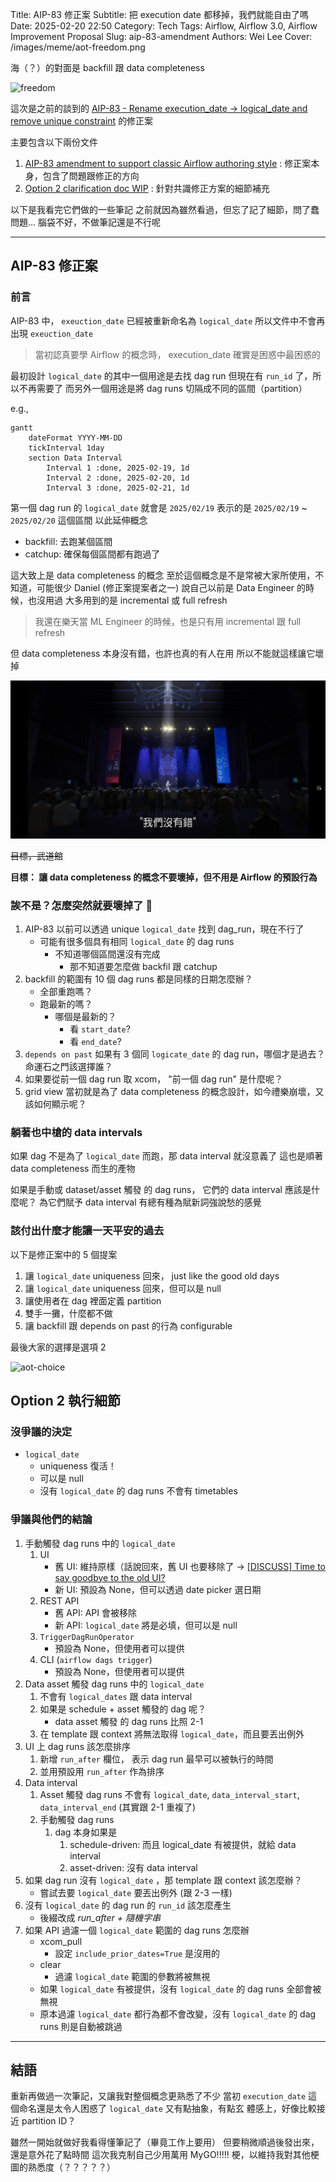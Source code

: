 Title: AIP-83 修正案
Subtitle: 把 execution date 都移掉，我們就能自由了嗎
Date: 2025-02-20 22:50
Category: Tech
Tags: Airflow, Airflow 3.0, Airflow Improvement Proposal
Slug: aip-83-amendment
Authors: Wei Lee
Cover: /images/meme/aot-freedom.png

海（？）的對面是 backfill 跟 data completeness

<!--more-->

![freedom](/images/meme/aot-freedom.png)

這次是之前的談到的 [AIP-83 - Rename execution_date -> logical_date and remove unique constraint] 的修正案

主要包含以下兩份文件

1. [AIP-83 amendment to support classic Airflow authoring style] : 修正案本身，包含了問題跟修正的方向
2. [Option 2 clarification doc WIP] : 針對共識修正方案的細節補充

以下是我看完它們做的一些筆記
之前就因為雖然看過，但忘了記了細節，問了蠢問題...
腦袋不好，不做筆記還是不行呢

---

## AIP-83 修正案

### 前言
AIP-83 中， `exeuction_date` 已經被重新命名為 `logical_date`
所以文件中不會再出現 `exeuction_date`

> 當初認真要學 Airflow 的概念時， execution_date 確實是困惑中最困惑的

最初設計 `logical_date` 的其中一個用途是去找 dag run
但現在有 `run_id` 了，所以不再需要了
而另外一個用途是將 dag runs 切隔成不同的區間（partition）

e.g.,

```mermaid
gantt
    dateFormat YYYY-MM-DD
    tickInterval 1day
    section Data Interval
        Interval 1 :done, 2025-02-19, 1d
        Interval 2 :done, 2025-02-20, 1d
        Interval 3 :done, 2025-02-21, 1d
```

第一個 dag run 的 `logical_date` 就會是 `2025/02/19`
表示的是 `2025/02/19` ~ `2025/02/20` 這個區間
以此延伸概念

* backfill: 去跑某個區間
* catchup: 確保每個區間都有跑過了

這大致上是 data completeness 的概念
至於這個概念是不是常被大家所使用，不知道，可能很少
Daniel (修正案提案者之一) 說自己以前是 Data Engineer 的時候，也沒用過
大多用到的是 incremental 或 full refresh

> 我還在樂天當 ML Engineer 的時候，也是只有用 incremental 跟 full refresh

但 data completeness 本身沒有錯，也許也真的有人在用
所以不能就這樣讓它壞掉

![gbc-not-wrong](/images/meme/gbc-not-wrong.png)

~~目標，武道館~~

**目標： 讓 data completeness 的概念不要壞掉，但不用是 Airflow 的預設行為**

### 誒不是？怎麼突然就要壞掉了 🤯
1. AIP-83 以前可以透過 unique `logical_date` 找到 dag_run，現在不行了
    * 可能有很多個具有相同 `logical_date` 的 dag runs
        * 不知道哪個區間還沒有完成
            * 那不知道要怎麼做 backfil 跟 catchup
2. backfill 的範圍有 10 個 dag runs 都是同樣的日期怎麼辦？
    * 全部重跑嗎？
    * 跑最新的嗎？
        * 哪個是最新的？
            * 看 `start_date`?
            * 看 `end_date`?
3. `depends on past` 如果有 3 個同 `logicate_date` 的 dag run，哪個才是過去？命運石之門該選擇誰？
4. 如果要從前一個 dag run 取 xcom， "前一個 dag run" 是什麼呢？
5. grid view 當初就是為了 data completeness 的概念設計，如今禮樂崩壞，又該如何顯示呢？

### 躺著也中槍的 data intervals
如果 dag 不是為了 `logical_date` 而跑，那 data interval 就沒意義了
這也是順著 data completeness 而生的產物

如果是手動或 dataset/asset 觸發 的 dag runs， 它們的 data interval 應該是什麼呢？
為它們賦予 data interval 有總有種為賦新詞強說愁的感覺

### 該付出什麼才能讓一天平安的過去
以下是修正案中的 5 個提案

1. 讓 `logical_date` uniqueness 回來， just like the good old days
2. 讓 `logical_date` uniqueness 回來，但可以是 null
3. 讓使用者在 dag 裡面定義 partition
4. 雙手一攤，什麼都不做
5. 讓 backfill 跟 depends on past 的行為 configurable

最後大家的選擇是選項 2

![aot-choice](/images/meme/aot-choice.png)

## Option 2 執行細節

### 沒爭議的決定
* `logical_date`
    * uniqueness 復活！
    * 可以是 null
    * 沒有 `logical_date` 的 dag runs 不會有 timetables

### 爭議與他們的結論

1. 手動觸發 dag runs 中的 `logical_date`
    1. UI
        * 舊 UI: 維持原樣（話說回來，舊 UI 也要移除了 → [[DISCUSS] Time to say goodbye to the old UI?][airflow dev list bye old UI]
        * 新 UI: 預設為 None，但可以透過 date picker 選日期
    2. REST API
        * 舊 API: API 會被移除
        * 新 API: `logical_date` 將是必填，但可以是 null
    3. `TriggerDagRunOperator`
        * 預設為 None，但使用者可以提供
    4. CLI (`airflow dags trigger`)
        * 預設為 None，但使用者可以提供
2. Data asset 觸發 dag runs 中的 `logical_date`
    1. 不會有 `logical_dates` 跟 data interval
    2. 如果是 schedule + asset 觸發的 dag 呢？
        * data asset 觸發 的 dag runs 比照 2-1
    3. 在 template 跟 context 將無法取得 `logical_date`，而且要丟出例外
3. UI 上 dag runs 該怎麼排序
    1. 新增 `run_after` 欄位， 表示 dag run 最早可以被執行的時間
    2. 並用預設用 `run_after` 作為排序
4. Data interval
    1. Asset 觸發 dag runs 不會有 `logical_date`, `data_interval_start`,  `data_interval_end` (其實跟 2-1 重複了)
    2. 手動觸發 dag runs
        1. dag 本身如果是
            1. schedule-driven: 而且 logical_date 有被提供，就給 data interval
            2. asset-driven: 沒有 data interval
5. 如果 dag run 沒有 `logical_date` ，那 template 跟 context 該怎麼辦？
    * 嘗試去要 `logical_date` 要丟出例外 (跟 2-3 一樣)
6. 沒有 `logical_date` 的 dag run 的 `run_id` 該怎麼產生
    * 後綴改成 *run_after + 隨機字串*
7. 如果 API 過濾一個 `logical_date` 範圍的 dag runs 怎麼辦
    * xcom_pull
        * 設定 `include_prior_dates=True` 是沒用的
    * clear
        * 過濾 `logical_date` 範圍的參數將被無視
    * 如果 `logical_date` 有被提供，沒有 `logical_date` 的 dag runs 全部會被無視
    * 原本過濾 `logical_date` 都行為都不會改變，沒有 `logical_date` 的 dag runs 則是自動被跳過


---

## 結語
重新再做過一次筆記，又讓我對整個概念更熟悉了不少
當初 `execution_date` 這個命名還是太令人困惑了
`logical_date` 又有點抽象，有點玄
體感上，好像比較接近 partition ID？

雖然一開始就做好我看得懂筆記了（畢竟工作上要用）
但要稍微順過後發出來，還是意外花了點時間
這次我克制自己少用萬用 MyGO!!!!! 梗，以維持我對其他梗圖的熟悉度（？？？？？）

[AIP-83 - Rename execution_date -> logical_date and remove unique constraint]: {filename}/posts/tech/2024/24-aip-83.md
[AIP-83 amendment to support classic Airflow authoring style]: https://cwiki.apache.org/confluence/display/AIRFLOW/AIP-83+amendment+to+support+classic+Airflow+authoring+style
[Option 2 clarification doc WIP]: https://cwiki.apache.org/confluence/display/AIRFLOW/Option+2+clarification+doc+WIP
[airflow dev list bye old UI]: https://lists.apache.org/thread/orww9dcx2bc5jjd1xlzj8nk89xorxqsf
